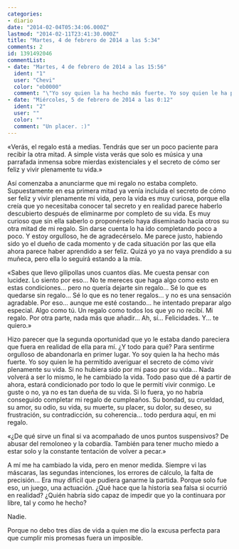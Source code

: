 ```yaml
---
categories:
- diario
date: "2014-02-04T05:34:06.000Z"
lastmod: "2014-02-11T23:41:30.000Z"
title: "Martes, 4 de febrero de 2014 a las 5:34"
comments: 2
id: 1391492046
commentList:
- date: "Martes, 4 de febrero de 2014 a las 15:56"
  ident: "1"
  user: "Chevi"
  color: "eb0000"
  comment: "\"Yo soy quien la ha hecho más fuerte. Yo soy quien le ha permitido averiguar el secreto de cómo vivir plenamente su vida. Si no hubiera sido por mi paso por su vida... Nada volverá a ser lo mismo, le he cambiado la vida. Todo paso que dé a partir de ahora, estará condicionado por todo lo que le permití vivir conmigo.\"  \n  \nAmen.  \n  \nMe gusta ver que no soy el unico que piensa asi"
- date: "Miércoles, 5 de febrero de 2014 a las 0:12"
  ident: "2"
  user: ""
  color: ""
  comment: "Un placer. :)"
---
```


«Verás, el regalo está a medias. Tendrás que ser un poco paciente para recibir la otra mitad. A simple vista verás que solo es música y una parrafada inmensa sobre mierdas existenciales y el secreto de cómo ser feliz y vivir plenamente tu vida.»  
  
Así comenzaba a anunciarme que mi regalo no estaba completo. Supuestamente en esa primera mitad ya venía incluida el secreto de cómo ser feliz y vivir plenamente mi vida, pero la vida es muy curiosa, porque ella creía que yo necesitaba conocer tal secreto y en realidad parece haberlo descubierto después de eliminarme por completo de su vida. Es muy curioso que sin ella saberlo o proponérselo haya diseminado hacia otros su otra mitad de mi regalo. Sin darse cuenta lo ha ido completando poco a poco. Y estoy orgulloso, he de agradecérselo. Me parece justo, habiendo sido yo el dueño de cada momento y de cada situación por las que ella ahora parece haber aprendido a ser feliz. Quizá yo ya no vaya prendido a su muñeca, pero ella lo seguirá estando a la mía.  
  
«Sabes que llevo gilipollas unos cuantos días. Me cuesta pensar con lucidez. Lo siento por eso... No te mereces que haga algo como esto en estas condiciones... pero no quería dejarte sin regalo... Sé lo que es quedarse sin regalo... Sé lo que es no tener regalos... y no es una sensación agradable. Por eso... aunque me esté costando... he intentado preparar algo especial. Algo como tú. Un regalo como todos los que yo no recibí. Mi regalo. Por otra parte, nada más que añadir... Ah, sí... Felicidades. Y... te quiero.»  
  
Hizo parecer que la segunda oportunidad que yo le estaba dando pareciera que fuera en realidad de ella para mí. ¿Y todo para qué? Para sentirme orgulloso de abandonarla en primer lugar. Yo soy quien la ha hecho más fuerte. Yo soy quien le ha permitido averiguar el secreto de cómo vivir plenamente su vida. Si no hubiera sido por mi paso por su vida... Nada volverá a ser lo mismo, le he cambiado la vida. Todo paso que dé a partir de ahora, estará condicionado por todo lo que le permití vivir conmigo. Le guste o no, ya no es tan dueña de su vida. Si lo fuera, yo no habría conseguido completar mi regalo de cumpleaños. Su bondad, su crueldad, su amor, su odio, su vida, su muerte, su placer, su dolor, su deseo, su frustración, su contradicción, su coherencia... todo perdura aquí, en mi regalo.  
  
«¿De qué sirve un final si va acompañado de unos puntos suspensivos? De abusar del remoloneo y la cobardía. También para tener mucho miedo a estar solo y la constante tentación de volver a pecar.»  
  
A mí me ha cambiado la vida, pero en menor medida. Siempre vi las máscaras, las segundas intenciones, los errores de cálculo, la falta de precisión... Era muy difícil que pudiera ganarme la partida. Porque solo fue eso, un juego, una actuación. ¿Qué hace que la historia sea falsa si ocurrió en realidad? ¿Quién habría sido capaz de impedir que yo la continuara por libre, tal y como he hecho?  
  
Nadie.  
  
Porque no debo tres días de vida a quien me dio la excusa perfecta para que cumplir mis promesas fuera un imposible.